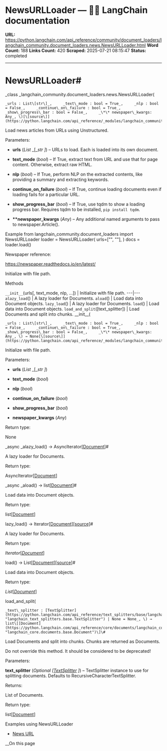 # NewsURLLoader — 🦜🔗 LangChain  documentation

**URL:** https://python.langchain.com/api_reference/community/document_loaders/langchain_community.document_loaders.news.NewsURLLoader.html
**Word Count:** 188
**Links Count:** 420
**Scraped:** 2025-07-21 08:15:47
**Status:** completed

---

# NewsURLLoader\#

_class _langchain\_community.document\_loaders.news.NewsURLLoader\(

    _urls : List\[str\]_,     _text\_mode : bool = True_,     _nlp : bool = False_,     _continue\_on\_failure : bool = True_,     _show\_progress\_bar : bool = False_,     _\*\* newspaper\_kwargs: Any_, \)[\[source\]](https://python.langchain.com/api_reference/_modules/langchain_community/document_loaders/news.html#NewsURLLoader)\#     

Load news articles from URLs using Unstructured.

Parameters:     

  * **urls** \(_List_ _\[__str_ _\]_\) – URLs to load. Each is loaded into its own document.

  * **text\_mode** \(_bool_\) – If True, extract text from URL and use that for page content. Otherwise, extract raw HTML.

  * **nlp** \(_bool_\) – If True, perform NLP on the extracted contents, like providing a summary and extracting keywords.

  * **continue\_on\_failure** \(_bool_\) – If True, continue loading documents even if loading fails for a particular URL.

  * **show\_progress\_bar** \(_bool_\) – If True, use tqdm to show a loading progress bar. Requires tqdm to be installed, `pip install tqdm`.

  * **\*\*newspaper\_kwargs** \(_Any_\) – Any additional named arguments to pass to newspaper.Article\(\).

Example               from langchain_community.document_loaders import NewsURLLoader          loader = NewsURLLoader(         urls=["<url-1>", "<url-2>"],     )     docs = loader.load()     

Newspaper reference:     

<https://newspaper.readthedocs.io/en/latest/>

Initialize with file path.

Methods

`__init__`\(urls\[, text\_mode, nlp, ...\]\) | Initialize with file path.   ---|---   `alazy_load`\(\) | A lazy loader for Documents.   `aload`\(\) | Load data into Document objects.   `lazy_load`\(\) | A lazy loader for Documents.   `load`\(\) | Load data into Document objects.   `load_and_split`\(\[text\_splitter\]\) | Load Documents and split into chunks.      \_\_init\_\_\(

    _urls : List\[str\]_,     _text\_mode : bool = True_,     _nlp : bool = False_,     _continue\_on\_failure : bool = True_,     _show\_progress\_bar : bool = False_,     _\*\* newspaper\_kwargs: Any_, \) → None[\[source\]](https://python.langchain.com/api_reference/_modules/langchain_community/document_loaders/news.html#NewsURLLoader.__init__)\#     

Initialize with file path.

Parameters:     

  * **urls** \(_List_ _\[__str_ _\]_\)

  * **text\_mode** \(_bool_\)

  * **nlp** \(_bool_\)

  * **continue\_on\_failure** \(_bool_\)

  * **show\_progress\_bar** \(_bool_\)

  * **newspaper\_kwargs** \(_Any_\)

Return type:     

None

_async _alazy\_load\(\) → AsyncIterator\[[Document](https://python.langchain.com/api_reference/core/documents/langchain_core.documents.base.Document.html#langchain_core.documents.base.Document "langchain_core.documents.base.Document")\]\#     

A lazy loader for Documents.

Return type:     

AsyncIterator\[[Document](https://python.langchain.com/api_reference/core/documents/langchain_core.documents.base.Document.html#langchain_core.documents.base.Document "langchain_core.documents.base.Document")\]

_async _aload\(\) → list\[[Document](https://python.langchain.com/api_reference/core/documents/langchain_core.documents.base.Document.html#langchain_core.documents.base.Document "langchain_core.documents.base.Document")\]\#     

Load data into Document objects.

Return type:     

list\[[Document](https://python.langchain.com/api_reference/core/documents/langchain_core.documents.base.Document.html#langchain_core.documents.base.Document "langchain_core.documents.base.Document")\]

lazy\_load\(\) → Iterator\[[Document](https://python.langchain.com/api_reference/core/documents/langchain_core.documents.base.Document.html#langchain_core.documents.base.Document "langchain_core.documents.base.Document")\][\[source\]](https://python.langchain.com/api_reference/_modules/langchain_community/document_loaders/news.html#NewsURLLoader.lazy_load)\#     

A lazy loader for Documents.

Return type:     

_Iterator_\[[_Document_](https://python.langchain.com/api_reference/core/documents/langchain_core.documents.base.Document.html#langchain_core.documents.base.Document "langchain_core.documents.base.Document")\]

load\(\) → List\[[Document](https://python.langchain.com/api_reference/core/documents/langchain_core.documents.base.Document.html#langchain_core.documents.base.Document "langchain_core.documents.base.Document")\][\[source\]](https://python.langchain.com/api_reference/_modules/langchain_community/document_loaders/news.html#NewsURLLoader.load)\#     

Load data into Document objects.

Return type:     

_List_\[[_Document_](https://python.langchain.com/api_reference/core/documents/langchain_core.documents.base.Document.html#langchain_core.documents.base.Document "langchain_core.documents.base.Document")\]

load\_and\_split\(

    _text\_splitter : [TextSplitter](https://python.langchain.com/api_reference/text_splitters/base/langchain_text_splitters.base.TextSplitter.html#langchain_text_splitters.base.TextSplitter "langchain_text_splitters.base.TextSplitter") | None = None_, \) → list\[[Document](https://python.langchain.com/api_reference/core/documents/langchain_core.documents.base.Document.html#langchain_core.documents.base.Document "langchain_core.documents.base.Document")\]\#     

Load Documents and split into chunks. Chunks are returned as Documents.

Do not override this method. It should be considered to be deprecated\!

Parameters:     

**text\_splitter** \(_Optional_ _\[_[_TextSplitter_](https://python.langchain.com/api_reference/text_splitters/base/langchain_text_splitters.base.TextSplitter.html#langchain_text_splitters.base.TextSplitter "langchain_text_splitters.base.TextSplitter") _\]_\) – TextSplitter instance to use for splitting documents. Defaults to RecursiveCharacterTextSplitter.

Returns:     

List of Documents.

Return type:     

list\[[Document](https://python.langchain.com/api_reference/core/documents/langchain_core.documents.base.Document.html#langchain_core.documents.base.Document "langchain_core.documents.base.Document")\]

Examples using NewsURLLoader

  * [News URL](https://python.langchain.com/docs/integrations/document_loaders/news/)

__On this page